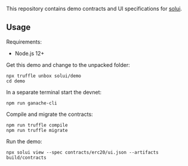This repository contains demo contracts and UI specifications for [solui](https://solui.dev).

## Usage

Requirements:

  * Node.js 12+

Get this demo and change to the unpacked folder:

```shell
npx truffle unbox solui/demo
cd demo
```

In a separate terminal start the devnet:

```shell
npm run ganache-cli
```

Compile and migrate the contracts:

```shell
npm run truffle compile
npm run truffle migrate
```

Run the demo:

```shell
npx solui view --spec contracts/erc20/ui.json --artifacts build/contracts
```
